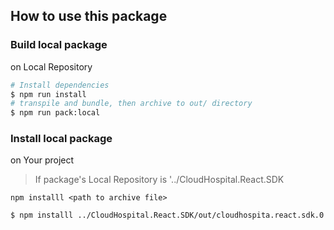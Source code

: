 ## How to use this package

### Build local package

on Local Repository

```bash
# Install dependencies
$ npm run install
# transpile and bundle, then archive to out/ directory
$ npm run pack:local
```

### Install local package

on Your project

> If package's Local Repository is '../CloudHospital.React.SDK
 
`npm installl <path to archive file>`

```bash
$ npm installl ../CloudHospital.React.SDK/out/cloudhospita.react.sdk.0.1.0.tgz
```